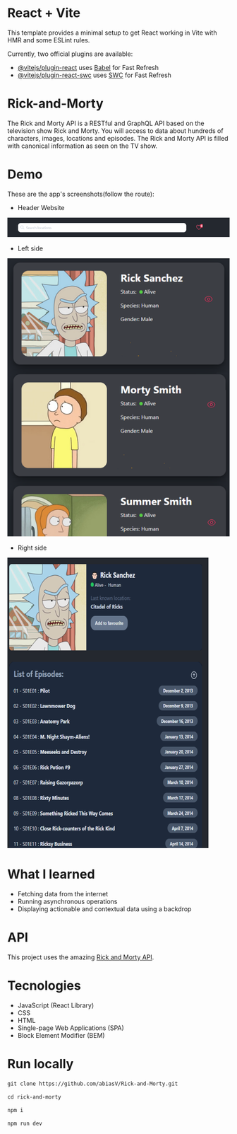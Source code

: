 # React + Vite

This template provides a minimal setup to get React working in Vite with HMR and some ESLint rules.

Currently, two official plugins are available:

- [@vitejs/plugin-react](https://github.com/vitejs/vite-plugin-react/blob/main/packages/plugin-react/README.md) uses [Babel](https://babeljs.io/) for Fast Refresh
- [@vitejs/plugin-react-swc](https://github.com/vitejs/vite-plugin-react-swc) uses [SWC](https://swc.rs/) for Fast Refresh

# Rick-and-Morty

The Rick and Morty API is a RESTful and GraphQL API based on the television show Rick and Morty. You will access to data about hundreds of characters, images, locations and episodes. The Rick and Morty API is filled with canonical information as seen on the TV show.

# Demo

These are the app's screenshots(follow the route):

- Header Website

![Header](./Mockup/public/img/Header-Module.png)

 - Left side

![Left Side](Mockup/public/img/Left-side-Module.png)

 - Right side

![Right Side](./Mockup/public/img/Right-side-Module.png)


# What I learned

- Fetching data from the internet
- Running asynchronous operations
- Displaying actionable and contextual data using a backdrop

# API

This project uses the amazing [Rick and Morty API](https://rickandmortyapi.com).   

# Tecnologies

* JavaScript (React Library)
* CSS
* HTML
* Single-page Web Applications (SPA)
* Block Element Modifier (BEM)

# Run locally

```
git clone https://github.com/abiasV/Rick-and-Morty.git
```
```
cd rick-and-morty
```
```
npm i
```
```
npm run dev
```
